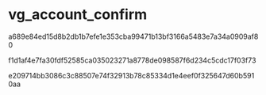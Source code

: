 # vg_account_confirm


a689e84ed15d8b2db1b7efe1e353cba99471b13bf3166a5483e7a34a0909af80

f1d1af4e7fa30fdf52585ca035023271a8778de098587f6d234c5cdc17f03f73

e209714bb3086c3c88507e74f32913b78c85334d1e4eef0f325647d60b5910aa
